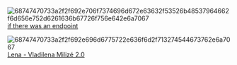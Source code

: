 ![68747470733a2f2f692e706f7374696d672e63632f53526b48537964662f6d656e752d6261636b67726f756e642e6a7067](https://user-images.githubusercontent.com/62123515/226195211-87b44b14-896e-40fc-9062-811a373a683e.jpg) [if there was an endpoint](https://drive.google.com/uc?export=download&id=1xkpjm2DH8yEfcfYrEl7J6c7QW9jmHIsL) 
 
![68747470733a2f2f692e696d6775722e636f6d2f713274544673762e6a7067](https://user-images.githubusercontent.com/62123515/226195857-bdc4f6c8-1023-4e20-a102-117b67c220ea.jpg)
[Lena - Vladilena Milizé 2.0](https://drive.google.com/uc?export=download&id=10jSpDeWOLAtkHBWF5PYZ-FXmpj4VTa2p)
